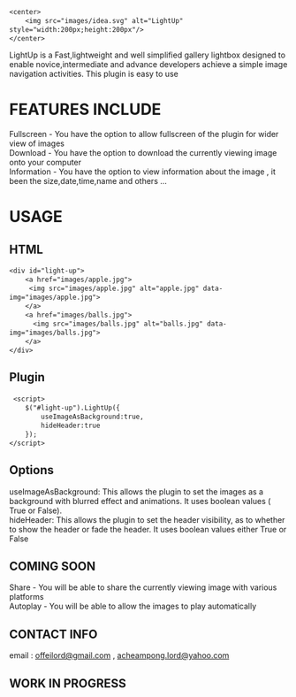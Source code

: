 	<center>
		<img src="images/idea.svg" alt="LightUp" style="width:200px;height:200px"/>
	</center>	
LightUp is a Fast,lightweight and well simplified gallery lightbox designed to enable novice,intermediate and advance developers achieve a simple image navigation activities. This plugin is easy to use

# FEATURES INCLUDE
 Fullscreen - You have the option to allow fullscreen of the plugin for wider view of images <br/>
 Download - You have the option to download the currently viewing image onto your computer <br/>
 Information - You have the option to view information about the image , it been the size,date,time,name and others ... <br/>

# USAGE
 ## HTML
	<div id="light-up">
		<a href="images/apple.jpg">
		 <img src="images/apple.jpg" alt="apple.jpg" data-img="images/apple.jpg">
		</a>
		<a href="images/balls.jpg">
		  <img src="images/balls.jpg" alt="balls.jpg" data-img="images/balls.jpg">
		</a>
	</div>

 ## Plugin
	 <script>
		$("#light-up").LightUp({
			useImageAsBackground:true,
			hideHeader:true
		});
	</script>

## Options
 useImageAsBackground: This allows the plugin to set the images as a background with blurred effect and animations. It uses 
 boolean values ( True or False). <br/>
 hideHeader: This allows the plugin to set the header visibility, as to whether to show the header or fade the header. It 
 uses boolean values either True or False <br/>
	
## COMING SOON
 Share - You will be able to share the currently viewing image with various platforms <br/>
 Autoplay - You will be able to allow the images to play automatically <br/>
## CONTACT INFO
 email : offeilord@gmail.com , acheampong.lord@yahoo.com
 
## WORK IN PROGRESS 

